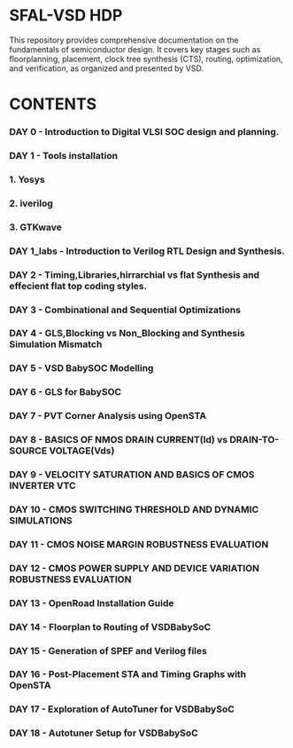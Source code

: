 #  SFAL-VSD HDP
 This repository provides comprehensive documentation on the fundamentals of semiconductor design. It covers key stages such as floorplanning, placement, clock tree synthesis (CTS), routing, optimization, and verification, as organized and presented by VSD.
# CONTENTS 
### DAY 0 - Introduction to Digital VLSI SOC design and planning.
### DAY 1 - Tools installation 
 ### 1. Yosys
 ### 2. iverilog 
 ### 3. GTKwave
### DAY 1_labs - Introduction to Verilog RTL Design and Synthesis.
### DAY 2 - Timing,Libraries,hirrarchial vs flat Synthesis and effecient flat top coding styles.
### DAY 3 - Combinational and Sequential Optimizations
### DAY 4 - GLS,Blocking vs Non_Blocking and Synthesis Simulation Mismatch
### DAY 5 - VSD BabySOC Modelling
### DAY 6 - GLS for BabySOC
### DAY 7 - PVT Corner Analysis using OpenSTA
### DAY 8 - BASICS OF NMOS DRAIN CURRENT(Id) vs DRAIN-TO-SOURCE VOLTAGE(Vds)
### DAY 9 - VELOCITY SATURATION AND BASICS OF CMOS INVERTER VTC
### DAY 10 - CMOS SWITCHING THRESHOLD AND DYNAMIC SIMULATIONS
### DAY 11 - CMOS NOISE MARGIN ROBUSTNESS EVALUATION
### DAY 12 - CMOS POWER SUPPLY AND DEVICE VARIATION ROBUSTNESS EVALUATION
### DAY 13 - OpenRoad Installation Guide
### DAY 14 - Floorplan to Routing of VSDBabySoC
### DAY 15 - Generation of SPEF and Verilog files 
### DAY 16 - Post-Placement STA and Timing Graphs with OpenSTA
### DAY 17 - Exploration of AutoTuner for VSDBabySoC
### DAY 18 - Autotuner Setup for VSDBabySoC
